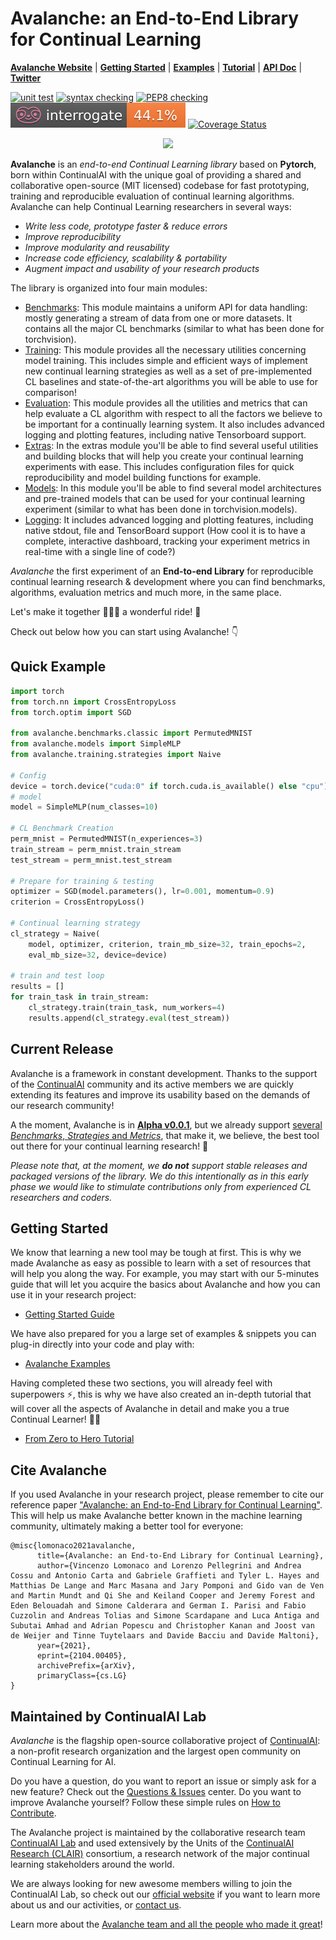 # Avalanche: an End-to-End Library for Continual Learning
**[Avalanche Website](https://avalanche.continualai.org)** | **[Getting Started](https://avalanche.continualai.org/getting-started)** | **[Examples](https://avalanche.continualai.org/examples)** | **[Tutorial](https://avalanche.continualai.org/from-zero-to-hero-tutorial)** | **[API Doc](https://avalanche-api.continualai.org)** | **[Twitter](https://twitter.com/AvalancheLib)**

[![unit test](https://github.com/ContinualAI/avalanche/actions/workflows/unit-test.yml/badge.svg)](https://github.com/ContinualAI/avalanche/actions/workflows/unit-test.yml)
[![syntax checking](https://github.com/ContinualAI/avalanche/actions/workflows/syntax.yml/badge.svg)](https://github.com/ContinualAI/avalanche/actions/workflows/syntax.yml)
[![PEP8 checking](https://github.com/ContinualAI/avalanche/actions/workflows/pep8.yml/badge.svg)](https://github.com/ContinualAI/avalanche/actions/workflows/pep8.yml)
[![docstring coverage](https://github.com/ContinualAI/avalanche-report/blob/main/badge/interrogate-badge.svg)](https://github.com/ContinualAI/avalanche-report/blob/main/docstring_coverage/documentation-coverage.txt)
[![Coverage Status](https://coveralls.io/repos/github/ContinualAI/avalanche/badge.svg)](https://coveralls.io/github/ContinualAI/avalanche)

<p align="center">
<img src="https://www.dropbox.com/s/90thp7at72sh9tj/avalanche_logo_with_clai.png?raw=1"/>
</p>

**Avalanche** is an *end-to-end Continual Learning library* based on **Pytorch**, born within ContinualAI with the unique goal of providing a shared and collaborative 
open-source (MIT licensed) codebase for fast prototyping, training and reproducible evaluation of continual learning algorithms. 
Avalanche can help Continual Learning researchers in several ways:

- *Write less code, prototype faster & reduce errors*
- *Improve reproducibility*
- *Improve modularity and reusability*
- *Increase code efficiency, scalability & portability*
- *Augment impact and usability of your research products*

The library is organized into four main modules:

- [Benchmarks](avalanche/benchmarks): This module maintains a uniform API for data handling: mostly generating a stream of data from one or more datasets. It contains all the major CL benchmarks (similar to what has been done for torchvision).
- [Training](avalanche/training): This module provides all the necessary utilities concerning model training. This includes simple and efficient ways of implement new continual learning strategies as well as a set of pre-implemented CL baselines and state-of-the-art algorithms you will be able to use for comparison!
- [Evaluation](avalanche/evaluation): This module provides all the utilities and metrics that can help evaluate a CL algorithm with respect to all the factors we believe to be important for a continually learning system. It also includes advanced logging and plotting features, including native Tensorboard support.
- [Extras](avalanche/extras): In the extras module you'll be able to find several useful utilities and building blocks that will help you create your continual learning experiments with ease. This includes configuration files for quick reproducibility and model building functions for example.
- [Models](avalanche/models): In this module you'll be able to find several model architectures and pre-trained models that can be used for your continual learning experiment (similar to what has been done in torchvision.models).
- [Logging](avalanche/logging): It includes advanced logging and plotting features, including native stdout, file and TensorBoard support (How cool it is to have a complete, interactive dashboard, tracking your experiment metrics in real-time with a single line of code?)

_Avalanche_ the first experiment of an **End-to-end Library** for reproducible continual learning research & development where you can find benchmarks, algorithms, evaluation metrics and much more, in the same place.

Let's make it together :people_holding_hands: a wonderful ride! :balloon:

Check out below how you can start using Avalanche! :point_down:

Quick Example
----------------

```python
import torch
from torch.nn import CrossEntropyLoss
from torch.optim import SGD

from avalanche.benchmarks.classic import PermutedMNIST
from avalanche.models import SimpleMLP
from avalanche.training.strategies import Naive

# Config
device = torch.device("cuda:0" if torch.cuda.is_available() else "cpu")
# model
model = SimpleMLP(num_classes=10)

# CL Benchmark Creation
perm_mnist = PermutedMNIST(n_experiences=3)
train_stream = perm_mnist.train_stream
test_stream = perm_mnist.test_stream

# Prepare for training & testing
optimizer = SGD(model.parameters(), lr=0.001, momentum=0.9)
criterion = CrossEntropyLoss()

# Continual learning strategy
cl_strategy = Naive(
    model, optimizer, criterion, train_mb_size=32, train_epochs=2,
    eval_mb_size=32, device=device)

# train and test loop
results = []
for train_task in train_stream:
    cl_strategy.train(train_task, num_workers=4)
    results.append(cl_strategy.eval(test_stream))
```

Current Release
----------------

Avalanche is a framework in constant development. Thanks to the support of the [ContinualAI]() community and its active members we are quickly extending its features and improve its usability based on the demands of our research community!

A the moment, Avalanche is in [**Alpha v0.0.1**](https://avalanche.continualai.org/getting-started/alpha-version), but we already support [several *Benchmarks*, *Strategies* and *Metrics*](https://avalanche.continualai.org/getting-started/alpha-version), that make it, we believe, the best tool out there for your continual learning research! 💪

*Please note that, at the moment, we **do not** support stable releases and packaged versions of the library.*
*We do this intentionally as in this early phase we would like to stimulate contributions only from experienced CL researchers and coders.*

Getting Started
----------------

We know that learning a new tool may be tough at first. This is why we made Avalanche as easy as possible to learn with a set of resources that will help you along the way.
For example, you may start with our 5-minutes guide that will let you acquire the basics about Avalanche and how you can use it in your research project:

- [Getting Started Guide](https://avalanche.continualai.org/getting-started)

We have also prepared for you a large set of examples & snippets you can plug-in directly into your code and play with:

- [Avalanche Examples](https://avalanche.continualai.org/examples)

Having completed these two sections, you will already feel with superpowers ⚡, this is why we have also created an in-depth tutorial that will cover all the aspects of Avalanche in 
detail and make you a true Continual Learner! :woman_student:

- [From Zero to Hero Tutorial](https://avalanche.continualai.org/from-zero-to-hero-tutorial)

Cite Avalanche
----------------
If you used Avalanche in your research project, please remember to cite our reference paper ["Avalanche: an End-to-End Library for Continual Learning"](https://arxiv.org/abs/2104.00405). 
This will help us make Avalanche better known in the machine learning community, ultimately making a better tool for everyone:

```
@misc{lomonaco2021avalanche,
      title={Avalanche: an End-to-End Library for Continual Learning}, 
      author={Vincenzo Lomonaco and Lorenzo Pellegrini and Andrea Cossu and Antonio Carta and Gabriele Graffieti and Tyler L. Hayes and Matthias De Lange and Marc Masana and Jary Pomponi and Gido van de Ven and Martin Mundt and Qi She and Keiland Cooper and Jeremy Forest and Eden Belouadah and Simone Calderara and German I. Parisi and Fabio Cuzzolin and Andreas Tolias and Simone Scardapane and Luca Antiga and Subutai Amhad and Adrian Popescu and Christopher Kanan and Joost van de Weijer and Tinne Tuytelaars and Davide Bacciu and Davide Maltoni},
      year={2021},
      eprint={2104.00405},
      archivePrefix={arXiv},
      primaryClass={cs.LG}
}
```

Maintained by ContinualAI Lab
----------------

*Avalanche* is the flagship open-source collaborative project of [ContinualAI](https://www.continualai.org/): a non-profit research organization and the largest open community on Continual Learning for AI.

Do you have a question, do you want to report an issue or simply ask for a new feature? Check out the [Questions & Issues](https://avalanche.continualai.org/questions-and-issues/ask-your-question) center. Do you want to improve Avalanche yourself? Follow these simple rules on [How to Contribute](https://app.gitbook.com/@continualai/s/avalanche/~/drafts/-MMtZhFEUwjWE4nnEpIX/from-zero-to-hero-tutorial/6.-contribute-to-avalanche).

The Avalanche project is maintained by the collaborative research team [ContinualAI Lab](https://www.continualai.org/lab/) and used extensively by the Units of the [ContinualAI Research (CLAIR)](https://www.continualai.org/research/) consortium, a research network of the major continual learning stakeholders around the world.

We are always looking for new awesome members willing to join the ContinualAI Lab, so check out our [official website](https://www.continualai.org/lab/) if you want to learn more about us and our activities, or [contact us](https://avalanche.continualai.org/contacts-and-links/the-team#contacts).

Learn more about the [Avalanche team and all the people who made it great](https://avalanche.continualai.org/contacts-and-links/the-team)!
